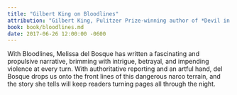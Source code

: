 ```yaml
---
title: "Gilbert King on Bloodlines"
attribution: "Gilbert King, Pulitzer Prize-winning author of *Devil in the Grove*"
book: book/bloodlines.md
date: 2017-06-26 12:00:00 -0600
---
```


With Bloodlines, Melissa del Bosque has written a fascinating and propulsive narrative, brimming with intrigue, betrayal, and impending violence at every turn. With authoritative reporting and an artful hand, del Bosque drops us onto the front lines of this dangerous narco terrain, and the story she tells will keep readers turning pages all through the night.
